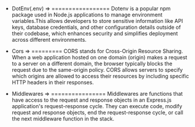 * DotEnv(.env) =>
=================
Dotenv is a popular npm package used in Node.js applications to manage environment variables.This allows developers to store sensitive information like API keys, database credentials, and other configuration details outside of their codebase, which enhances security and simplifies deployment across different environments.

* Cors =>
=========
CORS stands for Cross-Origin Resource Sharing. When a web application hosted on one domain (origin) makes a request to a server on a different domain, the browser typically blocks the request due to the same-origin policy. CORS allows servers to specify which origins are allowed to access their resources by including specific HTTP headers in their responses.

* Middlewares =>
================
Middlewares are functions that have access to the request and response objects in an Express.js application's request-response cycle. They can execute code, modify request and response objects, end the request-response cycle, or call the next middleware function in the stack.